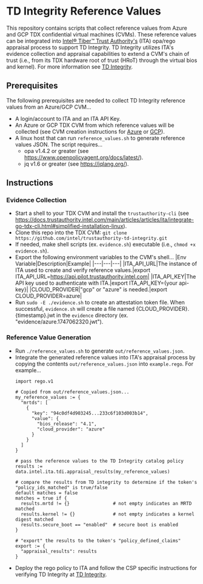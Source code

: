 # TD Integrity Reference Values
This repository contains scripts that collect reference values from Azure and GCP TDX confidential virtual machines (CVMs).
These reference values can be integrated into [Intel® Tiber™ Trust Authority's](http://www.intel.com/trustauthority) (ITA)
opa/rego appraisal process to support TD Integrity.  TD Integrity utilizes ITA's evidence collection and appraisal capabilities to extend a CVM's chain of trust (i.e., from its TDX hardware root of trust (HRoT) through the virtual bios and kernel).  For more information see [TD Integrity](https://docs.trustauthority.intel.com/main/articles/articles/ita/concept-td-integrity.html).

## Prerequisites
The following prerequisites are needed to collect TD Integrity reference values from an Azure/GCP CVM...
- A login/account to ITA and an ITA API Key.
- An Azure or GCP TDX CVM from which reference values will be collected (see CVM creation instructions for [Azure](https://docs.trustauthority.intel.com/main/articles/articles/ita/tutorial-tdx.html#creating-a-vm-with-intel-tdx-on-microsoft-azure) or [GCP](https://docs.trustauthority.intel.com/main/articles/articles/ita/tutorial-tdx.html#creating-a-cvm-with-intel-tdx-on-gcp)).
- A linux host that can run `reference_values.sh` to generate reference values JSON.  The script requires...
  - opa v1.4.2 or greater (see https://www.openpolicyagent.org/docs/latest/).
  - jq v1.6 or greater (see https://jqlang.org/). 

## Instructions
### Evidence Collection
- Start a shell to your TDX CVM and install the `trustauthority-cli` (see https://docs.trustauthority.intel.com/main/articles/articles/ita/integrate-go-tdx-cli.html#simplified-installation-linux).
- Clone this repo into the TDX CVM: `git clone https://github.com/intel/trustauthority-td-integrity.git`
- If needed, make shell scripts (ex. `evidence.sh`) executable (i.e., `chmod +x evidence.sh`).
- Export the following environment variables to the CVM's shell...
    |Env Variable|Description|Example|
    |---|---|---|
    |ITA_API_URL|The instance of ITA used to create and verify reference values.|export ITA_API_URL=https://api.pilot.trustauthority.intel.com|
    |ITA_API_KEY|The API key used to authenticate with ITA.|export ITA_API_KEY={your api-key}|
    |CLOUD_PROVIDER|"gcp" or "azure" is needed.|export CLOUD_PROVIDER=azure|
- Run `sudo -E ./evidence.sh` to create an attestation token file.  When successful, `evidence.sh` will create a file named {CLOUD_PROVIDER}.{timestamp}.jwt in the `evidence` directory (ex. "evidence/azure.1747062320.jwt").

### Reference Value Generation
- Run `./reference_values.sh` to generate `out/reference_values.json`.
- Integrate the generated reference values into ITA's appraisal process by copying the contents `out/reference_values.json` into `example.rego`.  For example...
  ```
  import rego.v1

  # Copied from out/reference_values.json...
  my_reference_values := {
    "mrtds": [
      {
        "key": "94c0df4d903245...233c6f103d003b14",
        "value": {
          "bios_release": "4.1",
          "cloud_provider": "azure"
        }
      }
    ]
  }

  # pass the reference values to the TD Integrity catalog policy
  results := data.intel.ita.tdi.appraisal_results(my_reference_values)

  # compare the results from TD integrity to determine if the token's "policy_ids_matched" is true/false
  default matches = false
  matches = true if {
    results.mrtd != {}                # not empty indicates an MRTD matched
    results.kernel != {}              # not empty indicates a kernel digest matched
    results.secure_boot == "enabled"  # secure boot is enabled
  }

  # "export" the results to the token's "policy_defined_claims"
  export := {
    "appraisal_results": results
  }

  ```
- Deploy the rego policy to ITA and follow the CSP specific instructions for verifying TD Integrity at [TD Integrity](https://docs.trustauthority.intel.com/main/articles/articles/ita/concept-td-integrity.html).
  